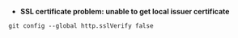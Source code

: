 - **SSL certificate problem: unable to get local issuer certificate**
```
git config --global http.sslVerify false
```

